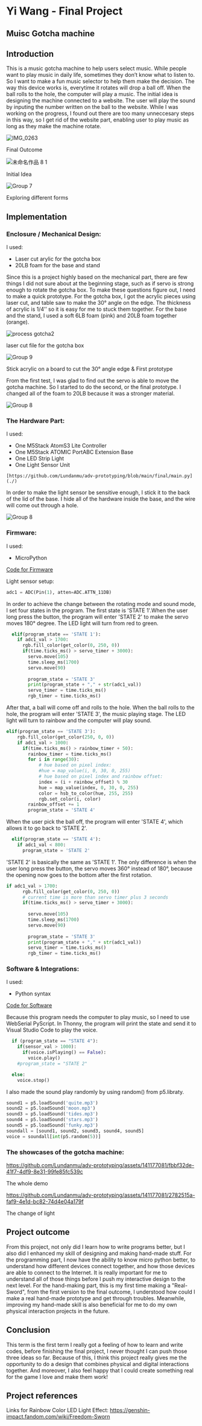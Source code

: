 # Yi Wang - Final Project
## Muisc Gotcha machine

## Introduction   
This is a music gotcha machine to help users select music. While people want to play music in daily life, sometimes they don’t know what to listen to. So I want to make a fun music selector to help them make the decision. The way this device works is, everytime it rotates will drop a ball off. When the ball rolls to the hole, the computer will play a music. The initial idea is designing the machine connected to a website. The user will play the sound by inputing the number written on the ball to the website. While I was working on the progress, I found out there are too many unneccesary steps in this way, so I get rid of the website part, enabling user to play music as long as they make the machine rotate. 

![IMG_0263](https://github.com/Lundanmu/adv-prototyping/assets/141177081/5035e814-19b6-4712-a900-05139c2daf1d)

Final Outcome

![未命名作品 8 1](https://github.com/Lundanmu/adv-prototyping/assets/141177081/b9e20ba4-fa0f-45d2-a6e1-ea35fe8ef08d)

Initial Idea

![Group 7](https://github.com/Lundanmu/adv-prototyping/assets/141177081/02f6ac00-0661-44bd-9008-be096f36d9df)

Exploring different forms

## Implementation   
### Enclosure / Mechanical Design:
I used:
* Laser cut arylic for the gotcha box
* 20LB foam for the base and stand
  
Since this is a project highly based on the mechanical part, there are few things I did not sure about at the beginning stage, such as if servo is strong enough to rotate the gotcha box. To make these questions figure out, I need to make a quick prototype. For the gotcha box, I got the acrylic pieces using laser cut, and table saw to make the 30° angle on the edge. The thickness of acrylic is 1/4’’ so it is easy for me to stuck them together. 
For the base and the stand, I used a soft 6LB foam (pink) and 20LB foam together (orange).

![process gotcha2](https://github.com/Lundanmu/adv-prototyping/assets/141177081/f535feef-bf1a-4a86-ad4e-0a442ebe83f0)

laser cut file for the gotcha box

![Group 9](https://github.com/Lundanmu/adv-prototyping/assets/141177081/b73aa09f-c69a-4094-80ed-a43ea680ea27)

Stick acrylic on a board to cut the 30° angle edge & First prototype

From the first test, I was glad to find out the servo is able to move the gotcha machine. So I started to do the second, or the final prototype. I changed all of the foam to 20LB because it was a stronger material. 

![Group 8](https://github.com/Lundanmu/adv-prototyping/assets/141177081/043788ba-87f8-42cd-81c7-4643aa532f1d)

### The Hardware Part:
I used:
* One M5Stack AtomS3 Lite Controller
* One M5Stack ATOMIC PortABC Extension Base
* One LED Strip Light
* One Light Sensor Unit

`[https://github.com/Lundanmu/adv-prototyping/blob/main/final/main.py](./)`  

In order to make the light sensor be sensitive enough, I stick it to the back of the lid of the base. I hide all of the hardware inside the base, and the wire will come out through a hole.

![Group 8](https://github.com/Lundanmu/adv-prototyping/assets/141177081/aa9d1a45-6f5f-4de4-a3c9-1139ad3ec8e4)

### Firmware:
I used:
* MicroPython
  
[Code for Firmware](../final/final.py) 

Light sensor setup:

``` Python  
adc1 = ADC(Pin(1), atten=ADC.ATTN_11DB)
```
In order to achieve the change between the rotating mode and sound mode, I set four states in the program. The first state is 'STATE 1'.When the user long press the button, the program will enter 'STATE 2' to make the servo moves 180° degree. The LED light will turn from red to green.

``` Python  
  elif(program_state == 'STATE 1'):
    if adc1_val > 1700:
      rgb.fill_color(get_color(0, 250, 0))
      if(time.ticks_ms() > servo_timer + 3000):
        servo.move(105)
        time.sleep_ms(1700)
        servo.move(90)
            
        program_state = 'STATE 3'
        print(program_state + "," + str(adc1_val))
        servo_timer = time.ticks_ms()
        rgb_timer = time.ticks_ms()
```
After that, a ball will come off and rolls to the hole. When the ball rolls to the hole, the program will enter 'STATE 3', the music playing stage. The LED light will turn to rainbow and the computer will play sound.

``` Python  
elif(program_state == 'STATE 3'):
    rgb.fill_color(get_color(250, 0, 0))
    if adc1_val > 1000:
      if(time.ticks_ms() > rainbow_timer + 50):
        rainbow_timer = time.ticks_ms()
        for i in range(30):
            # hue based on pixel index:
            #hue = map_value(i, 0, 30, 0, 255)
            # hue based on pixel index and rainbow offset:
            index = (i + rainbow_offset) % 30
            hue = map_value(index, 0, 30, 0, 255)
            color = hsb_to_color(hue, 255, 255)
            rgb.set_color(i, color)
        rainbow_offset += 1
        program_state = 'STATE 4'
```
When the user pick the ball off, the program will enter 'STATE 4', which allows it to go back to 'STATE 2'.

``` Python  
  elif(program_state == 'STATE 4'):
    if adc1_val < 800:
      program_state = 'STATE 2'
```

'STATE 2' is basically the same as 'STATE 1'. The only difference is when the user long press the button, the servo moves 360° instead of 180°, because the opening now goes to the bottom after the first rotation.

``` Python  
if adc1_val > 1700:
      rgb.fill_color(get_color(0, 250, 0))
      # current time is more than servo timer plus 3 seconds
      if(time.ticks_ms() > servo_timer + 3000):
        
        servo.move(105)
        time.sleep_ms(1700)
        servo.move(90)
            
        program_state = 'STATE 3'
        print(program_state + "," + str(adc1_val))
        servo_timer = time.ticks_ms()
        rgb_timer = time.ticks_ms()
```
### Software & Integrations:
I used:
* Python syntax
  
[Code for Software](../final/main.py) 

Because this program needs the computer to play music, so I need to use WebSerial PyScript. In Thonny, the program will print the state and send it to Visual Studio Code to play the voice.
``` Python  
  if (program_state == "STATE 4"):
    if(sensor_val > 1000):
      if(voice.isPlaying() == False):
        voice.play()
    #program_state = "STATE 2"

  else: 
    voice.stop()
```
I also made the sound play randomly by using random() from p5.libraty.
``` Python  
sound1 = p5.loadSound('quite.mp3') 
sound2 = p5.loadSound('moon.mp3') 
sound3 = p5.loadSound('tides.mp3') 
sound4 = p5.loadSound('stars.mp3') 
sound5 = p5.loadSound('funky.mp3') 
soundall = [sound1, sound2, sound3, sound4, sound5]
voice = soundall[int(p5.random(5))]
```

### The showcases of the gotcha machine:

https://github.com/Lundanmu/adv-prototyping/assets/141177081/fbbf32de-41f7-4df9-8e31-99fe85fc539c

The whole demo

https://github.com/Lundanmu/adv-prototyping/assets/141177081/2782515a-faf9-4e1d-bc82-74d4e04a179f

The change of light

## Project outcome  

From this project, not only did I learn how to write programs better, but I also did I enhanced my skill of designing and making hand-made stuff. For the programming part, I now have the ability to know micro python better, to understand how different devices connect together, and how those devices are able to connect to the Internet. It is really important for me to understand all of those things before I push my interactive design to the next level. For the hand-making part, this is my first time making a "Real-Sword", from the first version to the final outcome, I understood how could I make a real hand-made prototype and get through troubles. Meanwhile, improving my hand-made skill is also beneficial for me to do my own physical interaction projects in the future.

## Conclusion  

This term is the first term I really got a feeling of how to learn and write codes, before finishing the final project, I never thought I can push those three ideas so far. Because of this, I think this project really gives me the opportunity to do a design that combines physical and digital interactions together. And moreover, I also feel happy that I could create something real for the game I love and make them work!

## Project references  

Links for Rainbow Color LED Light Effect:
https://genshin-impact.fandom.com/wiki/Freedom-Sworn
